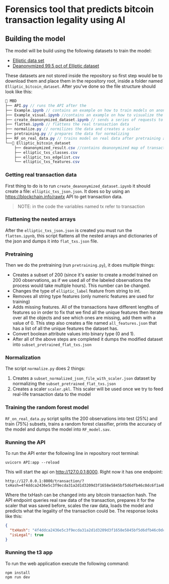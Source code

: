 # Forensics tool that predicts bitcoin transaction legality using AI

## Building the model

The model will be build using the following datasets to train the model:

- [Elliptic data set](https://www.kaggle.com/datasets/ellipticco/elliptic-data-set)
- [Deanonymized 99.5 pct of Elliptic dataset](https://www.kaggle.com/datasets/ellipticco/elliptic-data-set/discussion/117862)

These datasets are not stored inside the repository so first step would be to download them and place them in the repository root, inside a folder named `Elliptic_bitcoin_dataset`. After you've done so the file structure should look like this:

```c#
📁 MBD
├── API.py // runs the API after the
├── Example.ipynb // contains an example on how to train models on anonymized data
├── Example_visual.ipynb //contains an example on how to visualize the data
├── create_deanonymized_dataset.ipynb // sends a series of requests to aquire real data from deanonymized dataset exposed hashes
├── flatten.ipynb // flattens the real transaction data
├── normalize.py // normilizes the data and creates a scaler
├── pretraining.py // prepares the data for normalizing
├── RF_on_real_data.py // trains model on real data after pretraining and normalization
└──📁 Elliptic_bitcoin_dataset
	├── deanonymized_result.csv //contains deanonymized map of transactions
	├── elliptic_txs_classes.csv
	├── elliptic_txs_edgelist.csv
	└── elliptic_txs_features.csv
```

### Getting real transaction data

First thing to do is to run `create_deanonymized_dataset.ipynb` it should create a file: `elliptic_txs_json.json`. It does so by using an https://blockchain.info/rawtx API to get transaction data.

> NOTE: in the code the variables named tx refer to transaction

### Flattening the nested arrays

After the `elliptic_txs_json.json` is created you must run the `flatten.ipynb`, this script flattens all the nested arrays and dictionaries of the json and dumps it into `flat_txs.json` file.

### Pretraining

Then we do the pretraining (run `pretraining.py`), it does multiple things:

- Creates a subset of 200 (since it's easier to create a model trained on 200 observations, as if we used all of the labeled observations the process would take multiple hours). This number can be changed.
- Changes the type of `elliptic_label` feature from string to int.
- Removes all string type features (only numeric features are used for training)
- Adds missing features. All of the transactions have different lengths of features so in order to fix that we find all the unique features then iterate over all the objects and see which ones are missing, add them with a value of 0. This step also creates a file named `all_features.json` that has a list of all the unique features the dataset has.
- Convert boolean attribute values into binary type (0 and 1).
- After all of the above steps are completed it dumps the modified dataset into `subset_pretrained_flat_txs.json`

### Normalization

The script `normalize.py` does 2 things:

1. Creates a `subset_normalized_json_file_with_scaler.json` dataset by normalizing the `subset_pretrained_flat_txs.json`
2. Creates a scaler `scaler.pkl`. This scaler will be used once we try to feed real-life transaction data to the model

### Training the random forest model

`RF_on_real_data.py` script splits the 200 observations into test (25%) and train (75%) subsets, trains a random forest classifier, prints the accuracy of the model and dumps the model into `RF_model.sav`.

### Running the API

To run the API enter the following line in repository root terminal:

```shell
uvicorn API:app --reload
```

This will start the api on http://127.0.0.1:8000. Right now it has one endpoint:

```
http://127.0.0.1:8000/transaction/?txHash=4f4ddca2436e5c3f9ecda31a2d1d3209d3f1658e5845bf5d6dfb46c0dc6f1a4b
```

Where the txHash can be changed into any bitcoin transaction hash. The API endpoint queries real raw data of the transaction, prepares it for the scaler that was saved before, scales the raw data, loads the model and predicts what the legality of the transaction could be. The response looks like this:

```json
{
  "txHash": "4f4ddca2436e5c3f9ecda31a2d1d3209d3f1658e5845bf5d6dfb46c0dc6f1a4b",
  "isLegal": true
}
```

### Running the t3 app

To run the web application execute the following command:

```
npm install
npm run dev
```
